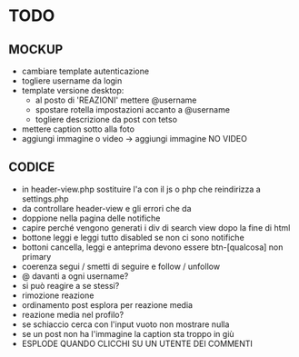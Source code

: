 # TODO

## MOCKUP

- cambiare template autenticazione
- togliere username da login
- template versione desktop:
  - al posto di 'REAZIONI' mettere @username
  - spostare rotella impostazioni accanto a @username
  - togliere descrizione da post con tetso
- mettere caption sotto alla foto
- aggiungi immagine o video -> aggiungi immagine NO VIDEO

## CODICE

- in header-view.php sostituire l'a con il js o php che reindirizza a settings.php
- da controllare header-view e gli errori che da
- doppione nella pagina delle notifiche
- capire perché vengono generati i div di search view dopo la fine di html
- bottone leggi e leggi tutto disabled se non ci sono notifiche
- bottoni cancella, leggi e anteprima devono essere btn-[qualcosa] non primary
- coerenza segui / smetti di seguire e follow / unfollow
- @ davanti a ogni username?
- si può reagire a se stessi?
- rimozione reazione
- ordinamento post esplora per reazione media
- reazione media nel profilo?
- se schiaccio cerca con l'input vuoto non mostrare nulla
- se un post non ha l'immagine la caption sta troppo in giù
- ESPLODE QUANDO CLICCHI SU UN UTENTE DEI COMMENTI

